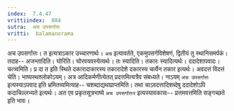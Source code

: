 ```yaml
---
index:  7.4.47
vrittiindex:  884
sutra:  अच उपसर्गात्तः
vritti:  balamanorama 
---
```


अच उपसर्गात्तः। त इत्यत्राऽकार उच्चारणार्थः। `अच` इत्यावर्तते, एकमुपसर्गविशेषणं, द्वितीयं तु स्थानिसमर्पकं। तदाह-- अजन्तादिति। घोरिति। घोरवयवस्येत्यर्थः। तः स्यादिति। तकारः स्यादित्यर्थः। ददादेशापवादः। चत्त्र्वमिति। प्र दा त इति स्थिते दकारादाकारस्य तकारादेशे दकारस्य चर्त्वेन तकार इत्यर्थः। अवदत्तं विदत्तं चेति। भाष्यस्थश्लोकोऽयम्। अत्र आदिकर्मणीत्येतत् प्रदत्तमित्यत्रैव संबध्यते। नाऽयम् `अच उपसर्गात्तः` इत्यस्याऽपवाद इति भ्रमितव्यमित्याह-- चशब्दाद्यथाप्राप्तमिति। तथा चाऽवदत्तादिशब्देषु ददादेशोऽपि कदाचिल्लभ्यते इत्यर्थः। अत एव प्रकृतसूत्रभाष्ये `अच उपसर्गात्तःर` इत्यस्यावकासः-- प्रत्तमवत्तमिति सङ्गच्छते इति भावः। 

